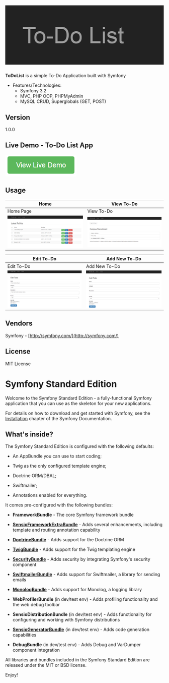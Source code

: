 #        ![alt tag](https://github.com/Jyotsna-Singh/Symfony-ToDoList/blob/master/web/img/logo.PNG)

**ToDoList** is a simple To-Do Application built with Symfony

* Features/Technologies: 
  * Symfony 3.2
  * MVC, PHP OOP, PHPMyAdmin
  * MySQL CRUD, Superglobals (GET, POST)

## Version
1.0.0

## Live Demo - To-Do List App
 [![alt tag](https://github.com/Jyotsna-Singh/SearchVidz-YoutubeAPI/blob/master/img/green-button.PNG)](http://jyotsnasingh.com/projects/Symfony/ToDoList/)


## Usage

**Home** | **View To-Do**
--- | ---
Home Page | View To-Do
![alt text](https://github.com/Jyotsna-Singh/Symfony-ToDoList/blob/master/web/img/home.PNG)  | ![alt text](https://github.com/Jyotsna-Singh/Symfony-ToDoList/blob/master/web/img/view.PNG)

**Edit To-Do** | **Add New To-Do**
--- | --- 
Edit To-Do | Add New To-Do  
![alt text](https://github.com/Jyotsna-Singh/Symfony-ToDoList/blob/master/web/img/edit.PNG)  | ![alt text](https://github.com/Jyotsna-Singh/Symfony-ToDoList/blob/master/web/img/add.PNG) 


## Vendors
Symfony - [http://symfony.com/](http://symfony.com/)  
 


## License
MIT License




Symfony Standard Edition
========================

Welcome to the Symfony Standard Edition - a fully-functional Symfony
application that you can use as the skeleton for your new applications.

For details on how to download and get started with Symfony, see the
[Installation][1] chapter of the Symfony Documentation.

What's inside?
--------------

The Symfony Standard Edition is configured with the following defaults:

  * An AppBundle you can use to start coding;

  * Twig as the only configured template engine;

  * Doctrine ORM/DBAL;

  * Swiftmailer;

  * Annotations enabled for everything.

It comes pre-configured with the following bundles:

  * **FrameworkBundle** - The core Symfony framework bundle

  * [**SensioFrameworkExtraBundle**][6] - Adds several enhancements, including
    template and routing annotation capability

  * [**DoctrineBundle**][7] - Adds support for the Doctrine ORM

  * [**TwigBundle**][8] - Adds support for the Twig templating engine

  * [**SecurityBundle**][9] - Adds security by integrating Symfony's security
    component

  * [**SwiftmailerBundle**][10] - Adds support for Swiftmailer, a library for
    sending emails

  * [**MonologBundle**][11] - Adds support for Monolog, a logging library

  * **WebProfilerBundle** (in dev/test env) - Adds profiling functionality and
    the web debug toolbar

  * **SensioDistributionBundle** (in dev/test env) - Adds functionality for
    configuring and working with Symfony distributions

  * [**SensioGeneratorBundle**][13] (in dev/test env) - Adds code generation
    capabilities

  * **DebugBundle** (in dev/test env) - Adds Debug and VarDumper component
    integration

All libraries and bundles included in the Symfony Standard Edition are
released under the MIT or BSD license.

Enjoy!

[1]:  https://symfony.com/doc/3.2/setup.html
[6]:  https://symfony.com/doc/current/bundles/SensioFrameworkExtraBundle/index.html
[7]:  https://symfony.com/doc/3.2/doctrine.html
[8]:  https://symfony.com/doc/3.2/templating.html
[9]:  https://symfony.com/doc/3.2/security.html
[10]: https://symfony.com/doc/3.2/email.html
[11]: https://symfony.com/doc/3.2/logging.html
[12]: https://symfony.com/doc/3.2/assetic/asset_management.html
[13]: https://symfony.com/doc/current/bundles/SensioGeneratorBundle/index.html
